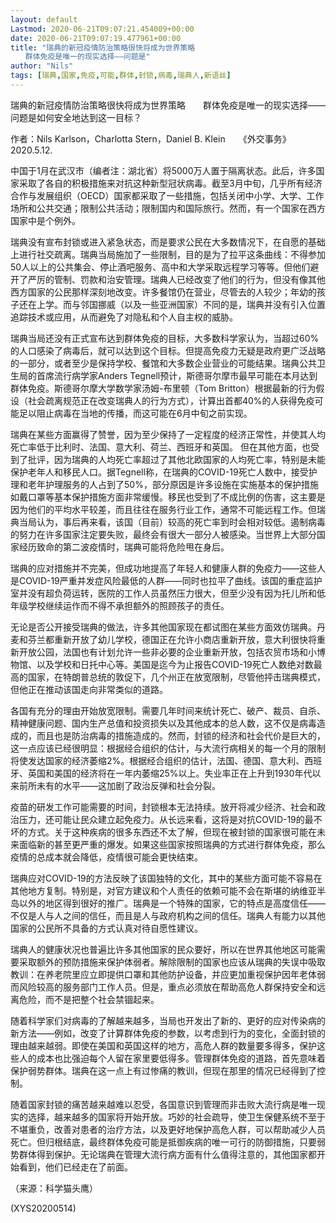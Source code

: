 ```yaml
---
layout: default
Lastmod: 2020-06-21T09:07:21.454009+00:00
date: 2020-06-21T09:07:19.477961+00:00
title: "瑞典的新冠疫情防治策略很快将成为世界策略
　　群体免疫是唯一的现实选择——问题是"
author: "Nils"
tags: [瑞典,国家,免疫,可能,群体,封锁,病毒,瑞典人,新语丝]
---
```


瑞典的新冠疫情防治策略很快将成为世界策略　　群体免疫是唯一的现实选择——问题是如何安全地达到这一目标？

作者：Nils Karlson，Charlotta Stern，Daniel B. Klein　　《外交事务》2020.5.12.

中国于1月在武汉市（编者注：湖北省）将5000万人置于隔离状态。此后，许多国家采取了各自的积极措施来对抗这种新型冠状病毒。截至3月中旬，几乎所有经济合作与发展组织（OECD）国家都采取了一些措施，包括关闭中小学、大学、工作场所和公共交通；限制公共活动；限制国内和国际旅行。然而，有一个国家在西方国家中是个例外。

瑞典没有宣布封锁或进入紧急状态，而是要求公民在大多数情况下，在自愿的基础上进行社交疏离。瑞典当局施加了一些限制，目的是为了拉平这条曲线：不得参加50人以上的公共集会、停止酒吧服务、高中和大学采取远程学习等等。但他们避开了严厉的管制、罚款和治安管理。瑞典人已经改变了他们的行为，但没有像其他西方国家的公民那样深刻地改变。许多餐馆仍在营业，尽管去的人较少；年幼的孩子还在上学。而与邻国挪威（以及一些亚洲国家）不同的是，瑞典并没有引入位置追踪技术或应用，从而避免了对隐私和个人自主权的威胁。

瑞典当局还没有正式宣布达到群体免疫的目标，大多数科学家认为，当超过60%的人口感染了病毒后，就可以达到这个目标。但提高免疫力无疑是政府更广泛战略的一部分，或者至少是保持学校、餐馆和大多数企业营业的可能结果。瑞典公共卫生局的首席流行病学家Anders Tegnell预计，斯德哥尔摩市最早可能在本月达到群体免疫。斯德哥尔摩大学数学家汤姆-布里顿（Tom Britton）根据最新的行为假设（社会疏离规范正在改变瑞典人的行为方式），计算出首都40%的人获得免疫可能足以阻止病毒在当地的传播，而这可能在6月中旬之前实现。

瑞典在某些方面赢得了赞誉，因为至少保持了一定程度的经济正常性，并使其人均死亡率低于比利时、法国、意大利、荷兰、西班牙和英国。 但在其他方面，也受到了批评，因为瑞典的人均死亡率超过了其他北欧国家的人均死亡率，特别是未能保护老年人和移民人口。据Tegnell称，在瑞典的COVID-19死亡人数中，接受护理和老年护理服务的人占到了50%，部分原因是许多设施在实施基本的保护措施如戴口罩等基本保护措施方面非常缓慢。移民也受到了不成比例的伤害，这主要是因为他们的平均水平较差，而且往往在服务行业工作，通常不可能远程工作。但瑞典当局认为，事后再来看，该国（目前）较高的死亡率到时会相对较低。遏制病毒的努力在许多国家注定要失败，最终会有很大一部分人被感染。当世界上大部分国家经历致命的第二波疫情时，瑞典可能将危险甩在身后。

瑞典的应对措施并不完美，但成功地提高了年轻人和健康人群的免疫力——这些人是COVID-19严重并发症风险最低的人群——同时也拉平了曲线。该国的重症监护室并没有超负荷运转，医院的工作人员虽然压力很大，但至少没有因为托儿所和低年级学校继续运作而不得不承担额外的照顾孩子的责任。

无论是否公开接受瑞典的做法，许多其他国家现在都试图在某些方面效仿瑞典。丹麦和芬兰都重新开放了幼儿学校，德国正在允许小商店重新开放，意大利很快将重新开放公园，法国也有计划允许一些非必要的企业重新开放，包括农贸市场和小博物馆、以及学校和日托中心等。美国是迄今为止报告COVID-19死亡人数绝对数最高的国家，在特朗普总统的敦促下，几个州正在放宽限制，尽管他抨击瑞典模式，但他正在推动该国走向非常类似的道路。

各国有充分的理由开始放宽限制。需要几年时间来统计死亡、破产、裁员、自杀、精神健康问题、国内生产总值和投资损失以及其他成本的总人数，这不仅是病毒造成的，而且也是防治病毒的措施造成的。然而，封锁的经济和社会代价是巨大的，这一点应该已经很明显：根据经合组织的估计，与大流行病相关的每一个月的限制将使发达国家的经济萎缩2%。根据经合组织的估计，法国、德国、意大利、西班牙、英国和美国的经济将在一年内萎缩25%以上。失业率正在上升到1930年代以来前所未有的水平——这加剧了政治反弹和社会分裂。

疫苗的研发工作可能需要的时间，封锁根本无法持续。放开将减少经济、社会和政治压力，还可能让民众建立起免疫力。从长远来看，这将是对抗COVID-19的最不坏的方式。关于这种疾病的很多东西还不太了解，但现在被封锁的国家很可能在未来面临新的甚至更严重的爆发。如果这些国家按照瑞典的方式进行群体免疫，那么疫情的总成本就会降低，疫情很可能会更快结束。

瑞典应对COVID-19的方法反映了该国独特的文化，其中的某些方面可能不容易在其他地方复制。特别是，对官方建议和个人责任的依赖可能不会在斯堪的纳维亚半岛以外的地区得到很好的推广。瑞典是一个特殊的国家，它的特点是高度信任——不仅是人与人之间的信任，而且是人与政府机构之间的信任。瑞典人有能力以其他国家的公民所不具备的方式认真对待自愿性建议。

瑞典人的健康状况也普遍比许多其他国家的民众要好，所以在世界其他地区可能需要采取额外的预防措施来保护体弱者。解除限制的国家也应该从瑞典的失误中吸取教训：在养老院里应立即提供口罩和其他防护设备，并应更加重视保护因年老体弱而风险较高的服务部门工作人员。但是，重点必须放在帮助高危人群保持安全和远离危险，而不是把整个社会禁锢起来。

随着科学家们对病毒的了解越来越多，当局也开发出了新的、更好的应对传染病的新方法——例如，改变了计算群体免疫的参数，以考虑到行为的变化，全面封锁的理由越来越弱。即使在美国和英国这样的地方，高危人群的数量要多得多，保护这些人的成本也比强迫每个人留在家里要低得多。管理群体免疫的道路，首先意味着保护弱势群体。瑞典在这一点上有过惨痛的教训，但现在那里的情况已经得到了控制。

随着国家封锁的痛苦越来越难以忍受，各国意识到管理而非击败大流行病是唯一现实的选择，越来越多的国家将开始开放。巧妙的社会疏导，使卫生保健系统不至于不堪重负，改善对患者的治疗方法，以及更好地保护高危人群，可以帮助减少人员死亡。但归根结底，最终群体免疫可能是抵御疾病的唯一可行的防御措施，只要弱势群体得到保护。无论瑞典在管理大流行病方面有什么值得注意的，其他国家都开始看到，他们已经走在了前面。

（来源：科学猫头鹰）

(XYS20200514)

